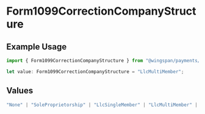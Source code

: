 # Form1099CorrectionCompanyStructure

## Example Usage

```typescript
import { Form1099CorrectionCompanyStructure } from "@wingspan/payments/sdk/models/shared";

let value: Form1099CorrectionCompanyStructure = "LlcMultiMember";
```

## Values

```typescript
"None" | "SoleProprietorship" | "LlcSingleMember" | "LlcMultiMember" | "CorporationS" | "LLCCorporationS" | "LLCCorporationC" | "LLCPartnership" | "CorporationC" | "Partnership"
```